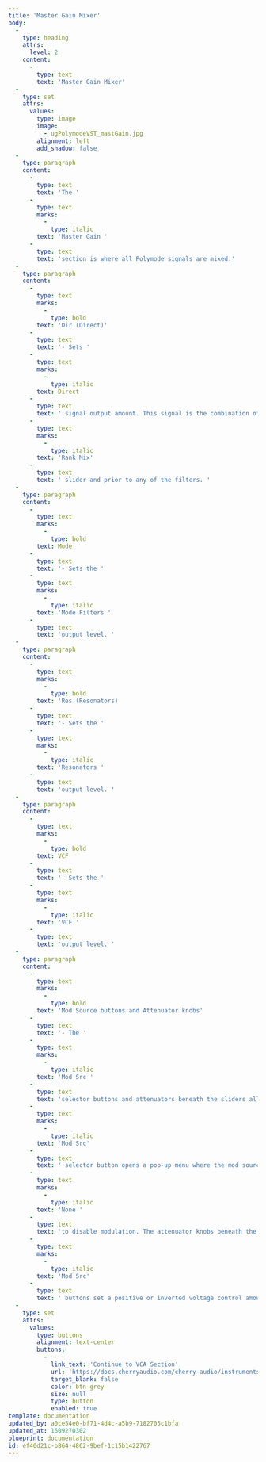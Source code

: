 ```yaml
---
title: 'Master Gain Mixer'
body:
  -
    type: heading
    attrs:
      level: 2
    content:
      -
        type: text
        text: 'Master Gain Mixer'
  -
    type: set
    attrs:
      values:
        type: image
        image:
          - ugPolymodeVST_mastGain.jpg
        alignment: left
        add_shadow: false
  -
    type: paragraph
    content:
      -
        type: text
        text: 'The '
      -
        type: text
        marks:
          -
            type: italic
        text: 'Master Gain '
      -
        type: text
        text: 'section is where all Polymode signals are mixed.'
  -
    type: paragraph
    content:
      -
        type: text
        marks:
          -
            type: bold
        text: 'Dir (Direct)'
      -
        type: text
        text: '- Sets '
      -
        type: text
        marks:
          -
            type: italic
        text: Direct
      -
        type: text
        text: ' signal output amount. This signal is the combination of both oscillator ranks, following the '
      -
        type: text
        marks:
          -
            type: italic
        text: 'Rank Mix'
      -
        type: text
        text: ' slider and prior to any of the filters. '
  -
    type: paragraph
    content:
      -
        type: text
        marks:
          -
            type: bold
        text: Mode
      -
        type: text
        text: '- Sets the '
      -
        type: text
        marks:
          -
            type: italic
        text: 'Mode Filters '
      -
        type: text
        text: 'output level. '
  -
    type: paragraph
    content:
      -
        type: text
        marks:
          -
            type: bold
        text: 'Res (Resonators)'
      -
        type: text
        text: '- Sets the '
      -
        type: text
        marks:
          -
            type: italic
        text: 'Resonators '
      -
        type: text
        text: 'output level. '
  -
    type: paragraph
    content:
      -
        type: text
        marks:
          -
            type: bold
        text: VCF
      -
        type: text
        text: '- Sets the '
      -
        type: text
        marks:
          -
            type: italic
        text: 'VCF '
      -
        type: text
        text: 'output level. '
  -
    type: paragraph
    content:
      -
        type: text
        marks:
          -
            type: bold
        text: 'Mod Source buttons and Attenuator knobs'
      -
        type: text
        text: '- The '
      -
        type: text
        marks:
          -
            type: italic
        text: 'Mod Src '
      -
        type: text
        text: 'selector buttons and attenuators beneath the sliders allow positive or inverted voltage control of the slider directly above. Clicking the '
      -
        type: text
        marks:
          -
            type: italic
        text: 'Mod Src'
      -
        type: text
        text: ' selector button opens a pop-up menu where the mod source can be selected. Once a mod source is chosen, the button turns red and its text changes to indicate the current mod source. To choose a different mod source, click the button and choose another modulator, or choose '
      -
        type: text
        marks:
          -
            type: italic
        text: 'None '
      -
        type: text
        text: 'to disable modulation. The attenuator knobs beneath the '
      -
        type: text
        marks:
          -
            type: italic
        text: 'Mod Src'
      -
        type: text
        text: ' buttons set a positive or inverted voltage control amount for the controls.'
  -
    type: set
    attrs:
      values:
        type: buttons
        alignment: text-center
        buttons:
          -
            link_text: 'Continue to VCA Section'
            url: 'https://docs.cherryaudio.com/cherry-audio/instruments/polymode/vca'
            target_blank: false
            color: btn-grey
            size: null
            type: button
            enabled: true
template: documentation
updated_by: a0ce54e0-bf71-4d4c-a5b9-7182705c1bfa
updated_at: 1609270302
blueprint: documentation
id: ef40d21c-b864-4862-9bef-1c15b1422767
---
```


